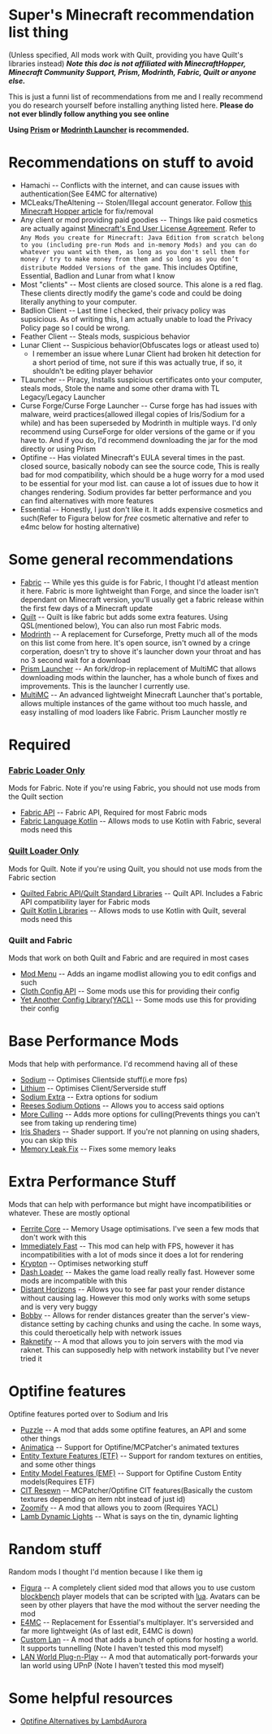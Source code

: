 # Super's Minecraft recommendation list thing
(Unless specified, All mods work with Quilt, providing you have Quilt's libraries instead)
***Note this doc is not affiliated with MinecraftHopper, Minecraft Community Support, Prism, Modrinth, Fabric, Quilt or anyone else.***

This is just a funni list of recommendations from me and I really recommend you do research yourself before installing anything listed here. **Please do not ever blindly follow anything you see online**

**Using [Prism](https://prismlauncher.org) or [Modrinth Launcher](https://modrinth.com/app) is recommended.**
# Recommendations on stuff to **avoid**
* Hamachi -- Conflicts with the internet, and can cause issues with authentication(See E4MC for alternative)
* MCLeaks/TheAltening -- Stolen/Illegal account generator. Follow [this Minecraft Hopper article](https://minecrafthopper.net/help/hosts-file/) for fix/removal
* Any client or mod providing paid goodies -- Things like paid cosmetics are actually against [Minecraft's End User License Agreement](https://www.minecraft.net/en-us/eula). Refer to ```Any Mods you create for Minecraft: Java Edition from scratch belong to you (including pre-run Mods and in-memory Mods) and you can do whatever you want with them, as long as you don't sell them for money / try to make money from them and so long as you don’t distribute Modded Versions of the game```. This includes Optifine, Essential, Badlion and Lunar from what I know
* Most "clients" -- Most clients are closed source. This alone is a red flag. These clients directly modify the game's code and could be doing literally anything to your computer.
* Badlion Client -- Last time I checked, their privacy policy was supsicious. As of writing this, I am actually unable to load the Privacy Policy page so I could be wrong.
* Feather Client -- Steals mods, suspicious behavior
* Lunar Client -- Suspicious behavior(Obfuscates logs or atleast used to)
  * I remember an issue where Lunar Client had broken hit detection for a short period of time, not sure if this was actually true, if so, it shouldn't be editing player behavior
* TLauncher -- Piracy, Installs suspicious certificates onto your computer, steals mods, Stole the name and some other drama with TL Legacy/Legacy Launcher
* Curse Forge/Curse Forge Launcher -- Curse forge has had issues with malware, weird practices(allowed illegal copies of Iris/Sodium for a while) and has been superseded by Modrinth in multiple ways.
I'd only recommend using CurseForge for older versions of the game or if you have to. And if you do, I'd recommend downloading the jar for the mod directly or using Prism
* Optifine -- Has violated Minecraft's EULA several times in the past. closed source, basically nobody can see the source code, This is really bad for mod compatibility, which should be a huge worry for a mod used to be essential for your mod list. can cause a lot of issues due to how it changes rendering. Sodium provides far better performance and you can find alternatives with more features
* Essential -- Honestly, I just don't like it. It adds expensive cosmetics and such(Refer to Figura below for *free* cosmetic alternative and refer to e4mc below for hosting alternative)

# Some general recommendations
* [Fabric](https://fabricmc.net/) -- While yes this guide is for Fabric, I thought I'd atleast mention it here. Fabric is more lightweight than Forge, and since the loader isn't dependant on Minecraft version, you'll usually get a fabric release within the first few days of a Minecraft update
* [Quilt](https://quiltmc.org/en/) -- Quilt is like fabric but adds some extra features. Using QSL(mentioned below), You can also run most Fabric mods.
* [Modrinth](https://modrinth.com/) -- A replacement for Curseforge, Pretty much all of the mods on this list come from here. It's open source, isn't owned by a cringe corperation, doesn't try to shove it's launcher down your throat and has no 3 second wait for a download 
* [Prism Launcher](https://prismlauncher.org) -- An fork/drop-in replacement of MultiMC that allows downloading mods within the launcher, has a whole bunch of fixes and improvements. This is the launcher I currently use.
* [MultiMC](https://multimc.org) -- An advanced lightweight Minecraft Launcher that's portable, allows multiple instances of the game without too much hassle, and easy installing of mod loaders like Fabric. Prism Launcher mostly re

# Required
### [Fabric Loader Only](https://fabricmc.net/use/installer/)
Mods for Fabric. Note if you're using Fabric, you should not use mods from the Quilt section
* [Fabric API](https://modrinth.com/mod/fabric-api) -- Fabric API, Required for most Fabric mods
* [Fabric Language Kotlin](https://modrinth.com/mod/fabric-language-kotlin) -- Allows mods to use Kotlin with Fabric, several mods need this
### [Quilt Loader Only](https://quiltmc.org/en/)
Mods for Quilt. Note if you're using Quilt, you should not use mods from the Fabric section
* [Quilted Fabric API/Quilt Standard Libraries](https://modrinth.com/mod/qsl) -- Quilt API. Includes a Fabric API compatibility layer for Fabric mods 
* [Quilt Kotlin Libraries](https://modrinth.com/mod/qkl) -- Allows mods to use Kotlin with Quilt, several mods need this
  
### Quilt and Fabric
Mods that work on both Quilt and Fabric and are required in most cases
* [Mod Menu](https://modrinth.com/mod/modmenu) -- Adds an ingame modlist allowing you to edit configs and such
* [Cloth Config API](https://modrinth.com/mod/cloth-config) -- Some mods use this for providing their config
* [Yet Another Config Library(YACL)](https://modrinth.com/mod/yacl) -- Some mods use this for providing their config

# Base Performance Mods
Mods that help with performance. I'd recommend having all of these
* [Sodium](https://modrinth.com/mod/sodium) -- Optimises Clientside stuff(i.e more fps)
* [Lithium](https://modrinth.com/mod/lithium) -- Optimises Client/Serverside stuff
* [Sodium Extra](https://modrinth.com/mod/sodium-extra) -- Extra options for sodium
* [Reeses Sodium Options](https://modrinth.com/mod/reeses-sodium-options) -- Allows you to access said options
* [More Culling](https://modrinth.com/mod/moreculling) -- Adds more options for culling(Prevents things you can't see from taking up rendering time)
* [Iris Shaders](https://modrinth.com/mod/iris) -- Shader support. If you're not planning on using shaders, you can skip this
* [Memory Leak Fix](https://modrinth.com/mod/memoryleakfix) -- Fixes some memory leaks

# Extra Performance Stuff
Mods that can help with performance but might have incompatibilities or whatever. These are mostly optional 
* [Ferrite Core](https://modrinth.com/mod/ferrite-core) -- Memory Usage optimisations. I've seen a few mods that don't work with this
* [Immediately Fast](https://modrinth.com/mod/immediatelyfast) -- This mod can help with FPS, however it has incompatibilities with a lot of mods since it does a lot for rendering
* [Krypton](https://modrinth.com/mod/krypton) -- Optimises networking stuff
* [Dash Loader](https://modrinth.com/mod/dashloader) -- Makes the game load really really fast. However some mods are incompatible with this
* [Distant Horizons](https://modrinth.com/mod/distanthorizons) -- Allows you to see far past your render distance without causing lag. However this mod only works with some setups and is very very buggy
* [Bobby](https://modrinth.com/mod/bobby) -- Allows for render distances greater than the server's view-distance setting by caching chunks and using the cache. In some ways, this could theroetically help with network issues
* [Raknetify](https://modrinth.com/plugin/raknetify) -- A mod that allows you to join servers with the mod via raknet. This can supposedly help with network instability but I've never tried it


# Optifine features
Optifine features ported over to Sodium and Iris
* [Puzzle](https://modrinth.com/mod/puzzle) -- A mod that adds some optifine features, an API and some other things
* [Animatica](https://modrinth.com/mod/animatica) -- Support for Optifine/MCPatcher's animated textures
* [Entity Texture Features (ETF)](https://modrinth.com/mod/entity-model-features) -- Support for random textures on entities, and some other things
* [Entity Model Features (EMF)](https://modrinth.com/mod/entity-model-features) -- Support for Optifine Custom Entity models(Requires ETF)
* [CIT Resewn](https://modrinth.com/mod/cit-resewn) -- MCPatcher/Optifine CIT features(Basically the custom textures depending on item nbt instead of just id)
* [Zoomify](https://modrinth.com/mod/zoomify) -- A mod that allows you to zoom (Requires YACL)
* [Lamb Dynamic Lights](https://modrinth.com/mod/lambdynamiclights) -- What is says on the tin, dynamic lighting
  
# Random stuff
Random mods I thought I'd mention because I like them ig
* [Figura](https://modrinth.com/mod/figura/) -- A completely client sided mod that allows you to use custom [blockbench](https://blockbench.net/) player models that can be scripted with [lua](https://lua.org). Avatars can be seen by other players that have the mod without the server needing the mod 
* [E4MC](https://modrinth.com/mod/e4mc) -- Replacement for Essential's multiplayer. It's serversided and far more lightweight (As of last edit, E4MC is down)
* [Custom Lan](https://modrinth.com/mod/custom-lan) -- A mod that adds a bunch of options for hosting a world. It supports tunnelling (Note I haven't tested this mod myself)
* [LAN World Plug-n-Play](https://modrinth.com/mod/mcwifipnp) -- A mod that automatically port-forwards your lan world using UPnP (Note I haven't tested this mod myself)


# Some helpful resources
* [Optifine Alternatives by LambdAurora](https://github.com/LambdAurora/optifine_alternatives)
